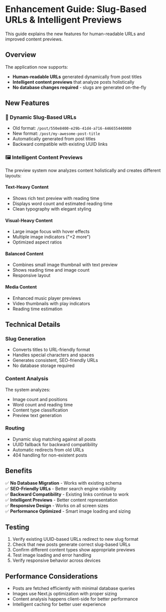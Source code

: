 # Enhancement Guide: Slug-Based URLs & Intelligent Previews

This guide explains the new features for human-readable URLs and improved content previews.

## Overview

The application now supports:
- **Human-readable URLs** generated dynamically from post titles
- **Intelligent content previews** that analyze posts holistically  
- **No database changes required** - slugs are generated on-the-fly

## New Features

### 🔗 Dynamic Slug-Based URLs
- Old format: `/post/550e8400-e29b-41d4-a716-446655440000`
- New format: `/post/my-awesome-post-title`
- Automatically generated from post titles
- Backward compatible with existing UUID links

### 🖼️ Intelligent Content Previews
The preview system now analyzes content holistically and creates different layouts:

#### Text-Heavy Content
- Shows rich text preview with reading time
- Displays word count and estimated reading time
- Clean typography with elegant styling

#### Visual-Heavy Content  
- Large image focus with hover effects
- Multiple image indicators ("+2 more")
- Optimized aspect ratios

#### Balanced Content
- Combines small image thumbnail with text preview
- Shows reading time and image count
- Responsive layout

#### Media Content
- Enhanced music player previews
- Video thumbnails with play indicators
- Reading time estimation

## Technical Details

### Slug Generation
- Converts titles to URL-friendly format
- Handles special characters and spaces
- Generates consistent, SEO-friendly URLs
- No database storage required

### Content Analysis
The system analyzes:
- Image count and positions
- Word count and reading time
- Content type classification
- Preview text generation

### Routing
- Dynamic slug matching against all posts
- UUID fallback for backward compatibility
- Automatic redirects from old URLs
- 404 handling for non-existent posts

## Benefits

✅ **No Database Migration** - Works with existing schema  
✅ **SEO-Friendly URLs** - Better search engine visibility  
✅ **Backward Compatibility** - Existing links continue to work  
✅ **Intelligent Previews** - Better content representation  
✅ **Responsive Design** - Works on all screen sizes  
✅ **Performance Optimized** - Smart image loading and sizing  

## Testing

1. Verify existing UUID-based URLs redirect to new slug format
2. Check that new posts generate correct slug-based URLs
3. Confirm different content types show appropriate previews
4. Test image loading and error handling
5. Verify responsive behavior across devices

## Performance Considerations

- Posts are fetched efficiently with minimal database queries
- Images use Next.js optimization with proper sizing
- Content analysis happens client-side for better performance
- Intelligent caching for better user experience